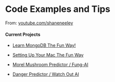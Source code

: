 # Code Examples and Tips

From: [youtube.com/shaneneeley](https://www.youtube.com/playlist?list=PL_87BC5L39GGg6HTaEvI66i62hK96KEIA)

#### Current Projects

- [Learn MongoDB The Fun Way!](mongodb-the-fun-way/)

- [Setting Up Your Mac The Fun Way](setting-up-new-mac/)

- [Morel Mushroom Predictor / Fung-AI](morchella-predictor/README.md)

- [Danger Predictor / Watch Out AI](danger-predictor)
